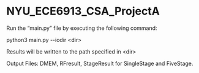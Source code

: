 # NYU_ECE6913_CSA_ProjectA

Run the “main.py” file by executing the following command:

python3 main.py --iodir \<dir\>


Results will be written to the path specified in \<dir\>

Output Files: DMEM, RFresult, StageResult for SingleStage and FiveStage.
